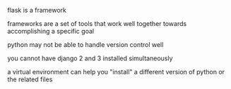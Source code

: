 flask is a framework

frameworks are a set of tools that work well together towards accomplishing a specific goal

python may not be able to handle version control well

you cannot have django 2 and 3 installed simultaneously

a virtual environment can help you "install" a different version of python or the related files